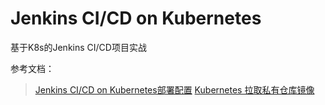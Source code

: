 # Jenkins CI/CD on Kubernetes

基于K8s的Jenkins CI/CD项目实战

参考文档：
> [Jenkins CI/CD on Kubernetes部署配置](https://github.com/gjmzj/kubeasz/blob/master/docs/guide/jenkins.md)
> [Kubernetes 拉取私有仓库镜像](https://blog.csdn.net/lusyoe/article/details/79587914)
